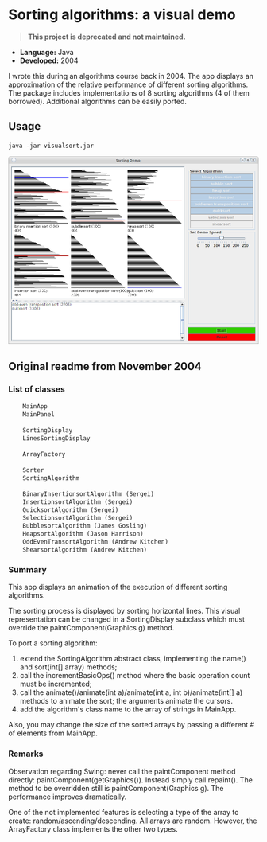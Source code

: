 # Sorting algorithms: a visual demo

> **This project is deprecated and not maintained.**

* **Language:** Java
* **Developed:** 2004

I wrote this during an algorithms course back in 2004.
The app displays an approximation of the relative performance of different sorting algorithms. 
The package includes implementations of 8 sorting algorithms (4 of them borrowed). Additional algorithms can be easily
ported.


## Usage
```
java -jar visualsort.jar
```

![demo](demo.png)

## Original readme from November 2004

### List of classes

        MainApp
        MainPanel

        SortingDisplay
        LinesSortingDisplay

        ArrayFactory

        Sorter
        SortingAlgorithm

        BinaryInsertionsortAlgorithm (Sergei)
        InsertionsortAlgorithm (Sergei)
        QuicksortAlgorithm (Sergei)
        SelectionsortAlgorithm (Sergei) 
        BubblesortAlgorithm (James Gosling)
        HeapsortAlgorithm (Jason Harrison)
        OddEvenTransortAlgorithm (Andrew Kitchen)
        ShearsortAlgorithm (Andrew Kitchen)
        
### Summary
This app displays an animation of the execution of different sorting algorithms. 

The sorting process is displayed by sorting horizontal lines. This visual 
representation can be changed in a SortingDisplay subclass which must override 
the paintComponent(Graphics g) method.

To port a sorting algorithm:
1. extend the SortingAlgorithm abstract class, implementing the name() 
and sort(int[] array) methods;
2. call the incrementBasicOps() method where the basic operation count must be
incremented;
3. call the animate()/animate(int a)/animate(int a, int b)/animate(int[] a)
methods to animate the sort; the arguments animate the cursors.
4. add the algorithm's class name to the array of strings in MainApp.

Also, you may change the size of the sorted arrays by passing a different # of 
elements from MainApp.

### Remarks
Observation regarding Swing: never call the paintComponent method directly: 
paintComponent(getGraphics()). Instead simply call repaint(). The method to be 
overridden still is paintComponent(Graphics g). The performance improves
dramatically.

One of the not implemented features is selecting a type of the array to create:
random/ascending/descending. All arrays are random. However, the ArrayFactory
class implements the other two types.
